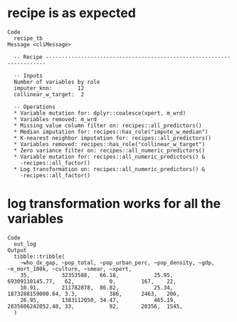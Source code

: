 # recipe is as expected

    Code
      recipe_tb
    Message <cliMessage>
      
      -- Recipe ----------------------------------------------------------------------
      
      -- Inputs 
      Number of variables by role
      imputer_knn:        12
      collinear_w_target:  2
      
      -- Operations 
      * Variable mutation for: dplyr::coalesce(xpert, m_wrd)
      * Variables removed: m_wrd
      * Missing value column filter on: recipes::all_predictors()
      * Median imputation for: recipes::has_role("impute_w_median")
      * K-nearest neighbor imputation for: recipes::all_predictors()
      * Variables removed: recipes::has_role("collinear_w_target")
      * Zero variance filter on: recipes::all_numeric_predictors()
      * Variable mutation for: recipes::all_numeric_predictors() &
        -recipes::all_factor()
      * Log transformation on: recipes::all_numeric_predictors() &
        -recipes::all_factor()

# log transformation works for all the variables

    Code
      out_log
    Output
      tibble::tribble(
        ~who_dx_gap, ~pop_total, ~pop_urban_perc, ~pop_density, ~gdp,             ~e_mort_100k, ~culture, ~smear, ~xpert,
        35,          32353588,   66.18,           25.95,        69309110145.77,   62,           0,        167,    22,
        10.91,       211782878,  86.82,           25.34,        1873288159000.64, 3.3,          386,      2463,   206,
        26.95,       1383112050, 34.47,           465.19,       2835606242052.48, 33,           92,       20356,  1545,
      )

